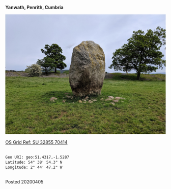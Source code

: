 **Yanwath, Penrith, Cumbria**

![mayburgh_henge_1](images/mayburgh_henge_1.jpg)

[OS Grid Ref: SU 32855 70414](https://osmaps.ordnancesurvey.co.uk/51.43178,-1.52877,7/pin)

```

Geo URI: geo:51.4317,-1.5287
Latitude: 54° 38' 54.3" N
Longitude: 2° 44' 47.2" W
    
```

Posted 20200405